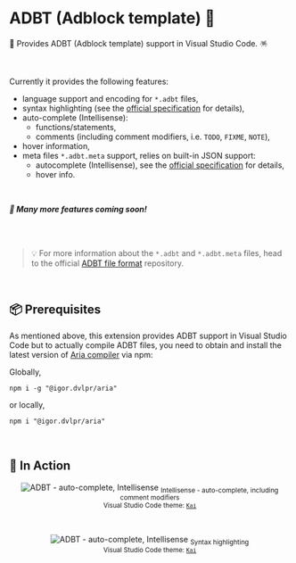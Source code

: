 # ADBT (Adblock template) 🦄

📜 Provides ADBT (Adblock template) support in Visual Studio Code. 🪅

<br>

Currently it provides the following features:

- language support and encoding for `*.adbt` files,
- syntax highlighting (see the [official specification](https://github.com/igorskyflyer/file-formats/tree/main/adbt) for details),
- auto-complete (Intellisense):
  - functions/statements,
  - comments (including comment modifiers, i.e. `TODO`, `FIXME`, `NOTE`),
- hover information,
- meta files `*.adbt.meta` support, relies on built-in JSON support:
  - autocomplete (Intellisense), see the [official specification](https://github.com/igorskyflyer/file-formats/tree/main/adbt) for details,
  - hover info.

<br>

**_🎉 Many more features coming soon!_**

<br>
<br>

> 💡 For more information about the `*.adbt` and `*.adbt.meta` files, head to the official [ADBT file format](https://github.com/igorskyflyer/file-formats/tree/main/adbt) repository.

<br>

## 📦 Prerequisites

As mentioned above, this extension provides ADBT support in Visual Studio Code but to actually compile ADBT files, you need to obtain and install the latest version of [Aria compiler](https://github.com/igorskyflyer/npm-adblock-aria-compiler) via npm:

Globally,

```shell
npm i -g "@igor.dvlpr/aria"
```

or locally,

```shell
npm i "@igor.dvlpr/aria"
```

<br>

## 🔫 In Action

<p align="center">
	<img src="https://raw.githubusercontent.com/igorskyflyer/vscode-adbt/main/assets/screenshots/intellisense.png" alt="ADBT - auto-complete, Intellisense">
	<sub>Intellisense - auto-complete, including comment modifiers</sub>
	<br>
	<sub>Visual Studio Code theme: <a href="https://github.com/igorskyflyer/vscode-theme-kai"><code>Kai</code></a></sub>
</p>

<br>

<p align="center">
<img src="https://raw.githubusercontent.com/igorskyflyer/vscode-adbt/main/assets/screenshots/syntax.png" alt="ADBT - auto-complete, Intellisense">
	<sub>Syntax highlighting</sub>
	<br>
	<sub>Visual Studio Code theme: <a href="https://github.com/igorskyflyer/vscode-theme-kai"><code>Kai</code></a></sub>
</p>
